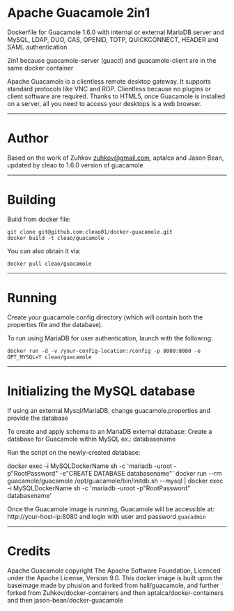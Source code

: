 Apache Guacamole 2in1
====

Dockerfile for Guacamole 1.6.0 with internal or external MariaDB server and MySQL, LDAP, DUO, CAS, OPENID, TOTP, QUICKCONNECT, HEADER and SAML authentication

2in1 because guacamole-server (guacd) and guacamole-client are in the same docker container

Apache Guacamole⁠ is a clientless remote desktop gateway. It supports standard protocols like VNC and RDP.
Clientless because no plugins or client software are required.
Thanks to HTML5, once Guacamole is installed on a server, all you need to access your desktops is a web browser.

---
Author
===

Based on the work of Zuhkov zuhkov@gmail.com⁠, aptalca and Jason Bean, updated by cleao to 1.6.0 version of guacamole

---
Building
===

Build from docker file:

```
git clone git@github.com⁠:cleao01/docker-guacamole.git
docker build -t cleao/guacamole .
```

You can also obtain it via:  

```
docker pull cleao/guacamole
```

---
Running
===

Create your guacamole config directory (which will contain both the properties file and the database).

To run using MariaDB for user authentication, launch with the following:

```
docker run -d -v /your-config-location:/config -p 8080:8080 -e OPT_MYSQL=Y cleao/guacamole
```

---
Initializing the MySQL database
===

If using an external Mysql/MariaDB, change guacamole.properties and provide the database

To create and apply schema to an MariaDB external database:
Create a database for Guacamole within MySQL ex.: databasename

Run the script on the newly-created database:

docker exec -i MySQLDockerName sh -c 'mariadb -uroot -p"RootPassword" -e"CREATE DATABASE databasename"'
docker run --rm guacamole/guacamole /opt/guacamole/bin/initdb.sh --mysql | docker exec -i MySQLDockerName sh -c 'mariadb -uroot -p"RootPassword" databasename'

Once the Guacamole image is running, Guacamole will be accessible at: http://your-host-ip:8080 and login with user and password `guacadmin`

---
Credits
===

Apache Guacamole copyright The Apache Software Foundation, Licenced under the Apache License, Version 9.0.
This docker image is built upon the baseimage made by phusion and forked from hall/guacamole, and further forked from Zuhkov/docker-containers and then aptalca/docker-containers and then jason-bean/docker-guacamole
